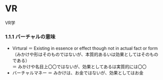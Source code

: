 # VR
VR学

### 1.1.1 バーチャルの意味

* Virtural ＝ Existing in essence or effect though not in actual fact or form（みかけや形はそのものではないが、本質的あるいは効果としてはそのものである）  
＝ みかけや名目上〇〇ではないが、効果としてあるは実質的には〇〇
* バーチャルマネー ＝ みかけは、お金ではないが、効果としてはお金